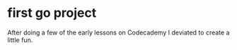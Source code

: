# first go project
 After doing a few of the early lessons on Codecademy I deviated to create a little fun.
